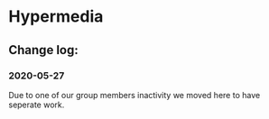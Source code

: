 # Hypermedia

## Change log:

### 2020-05-27

Due to one of our group members inactivity we moved here to have seperate work.


